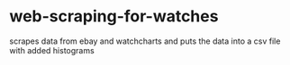 # web-scraping-for-watches
scrapes data from ebay and watchcharts and puts the data into a csv file with added histograms
